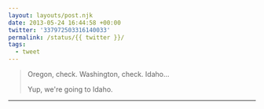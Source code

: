 ```yaml
---
layout: layouts/post.njk
date: 2013-05-24 16:44:58 +00:00
twitter: '337972503316140033'
permalink: /status/{{ twitter }}/
tags: 
  - tweet
---
```


> Oregon, check. Washington, check. Idaho...
> 
> Yup, we're going to Idaho.

---
